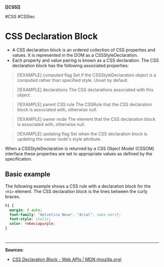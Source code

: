 **[[CSS]]**

#CSS #CSSlec 
# CSS Declaration Block
- A CSS declaration block is an ordered collection of CSS properties and values. It is represented in the DOM as a CSSStyleDeclaration.
- Each property and value pairing is known as a CSS declaration. The CSS declaration block has the following associated properties:

>[!EXAMPLE] computed flag
>Set if the CSSStyleDeclaration object is a computed rather than specified style. Unset by default.

>[!EXAMPLE] declarations
>The CSS declarations associated with this object.

>[!EXAMPLE] parent CSS rule
>The CSSRule that the CSS declaration block is associated with, otherwise null.

>[!EXAMPLE] owner node
>The element that the CSS declaration block is associated with, otherwise null.

>[!EXAMPLE] updating flag
>Set when the CSS declaration block is updating the owner node's style attribute.

When a CSSStyleDeclaration is returned by a CSS Object Model (CSSOM) interface these properties are set to appropriate values as defined by the specification.

## Basic example
The following example shows a CSS rule with a declaration block for the `<h1>` element. The CSS declaration block is the lines between the curly braces.
```CSS
h1 {
  margin: 0 auto;
  font-family: "Helvetica Neue", "Arial", sans-serif;
  font-style: italic;
  color: rebeccapurple;
}

```

# 
---
**Sources:**
- [CSS Declaration Block - Web APIs | MDN (mozilla.org)](https://developer.mozilla.org/en-US/docs/Web/API/CSS_Object_Model/CSS_Declaration_Block)